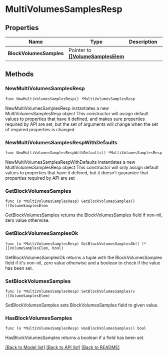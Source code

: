 # MultiVolumesSamplesResp

## Properties

Name | Type | Description | Notes
------------ | ------------- | ------------- | -------------
**BlockVolumesSamples** | Pointer to [**[]VolumeSamplesElem**](VolumeSamplesElem.md) |  | [optional] 

## Methods

### NewMultiVolumesSamplesResp

`func NewMultiVolumesSamplesResp() *MultiVolumesSamplesResp`

NewMultiVolumesSamplesResp instantiates a new MultiVolumesSamplesResp object
This constructor will assign default values to properties that have it defined,
and makes sure properties required by API are set, but the set of arguments
will change when the set of required properties is changed

### NewMultiVolumesSamplesRespWithDefaults

`func NewMultiVolumesSamplesRespWithDefaults() *MultiVolumesSamplesResp`

NewMultiVolumesSamplesRespWithDefaults instantiates a new MultiVolumesSamplesResp object
This constructor will only assign default values to properties that have it defined,
but it doesn't guarantee that properties required by API are set

### GetBlockVolumesSamples

`func (o *MultiVolumesSamplesResp) GetBlockVolumesSamples() []VolumeSamplesElem`

GetBlockVolumesSamples returns the BlockVolumesSamples field if non-nil, zero value otherwise.

### GetBlockVolumesSamplesOk

`func (o *MultiVolumesSamplesResp) GetBlockVolumesSamplesOk() (*[]VolumeSamplesElem, bool)`

GetBlockVolumesSamplesOk returns a tuple with the BlockVolumesSamples field if it's non-nil, zero value otherwise
and a boolean to check if the value has been set.

### SetBlockVolumesSamples

`func (o *MultiVolumesSamplesResp) SetBlockVolumesSamples(v []VolumeSamplesElem)`

SetBlockVolumesSamples sets BlockVolumesSamples field to given value.

### HasBlockVolumesSamples

`func (o *MultiVolumesSamplesResp) HasBlockVolumesSamples() bool`

HasBlockVolumesSamples returns a boolean if a field has been set.


[[Back to Model list]](../README.md#documentation-for-models) [[Back to API list]](../README.md#documentation-for-api-endpoints) [[Back to README]](../README.md)



